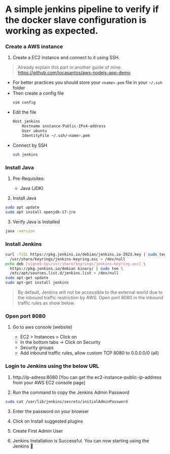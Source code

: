 # A simple jenkins pipeline to verify if the docker slave configuration is working as expected.

### Create a AWS instance

1. Create a EC2 instance and connect to it using SSH.
> Already explain this part in another guide of mine. https://github.com/jocasantos/aws-nodejs-app-demo

- For better practices you should store your `<name>.pem` file in your `~/.ssh` folder
- Then create a config file 
    ```bash
    vim config
    ```
- Edit the file
    ```bash
    Host jenkins
        Hostname instance-Public-IPv4-address
        User ubuntu
        IdentityFile ~/.ssh/<name>.pem
    ```
- Connect by SSH
    ```bash
    ssh jenkins
    ```

### Install Java

1. Pre-Requisites:
    - Java (JDK)

2. Install Java
```bash
sudo apt update
sudo apt install openjdk-17-jre
```

3. Verify Java is Installed
```bash
java -version
```

### Install Jenkins

```bash
curl -fsSL https://pkg.jenkins.io/debian/jenkins.io-2023.key | sudo tee \
  /usr/share/keyrings/jenkins-keyring.asc > /dev/null
echo deb [signed-by=/usr/share/keyrings/jenkins-keyring.asc] \
  https://pkg.jenkins.io/debian binary/ | sudo tee \
  /etc/apt/sources.list.d/jenkins.list > /dev/null
sudo apt-get update
sudo apt-get install jenkins
```
> By default, Jenkins will not be accessible to the external world due to the inbound traffic restriction by AWS. Open port 8080 in the inbound traffic rules as show below.

### Open port 8080

1. Go to aws console (website)

    - EC2 > Instances > Click on
    - In the bottom tabs -> Click on Security
    - Security groups
    - Add inbound traffic rules, allow custom TCP 8080 to 0.0.0.0/0 (all)

### Login to Jenkins using the below URL

1. http://ip-adress:8080 [You can get the ec2-instance-public-ip-address from your AWS EC2 console page]

2. Run the command to copy the Jenkins Admin Password
```bash
sudo cat /var/lib/jenkins/secrets/initialAdminPassword   
```

3. Enter the password on your browser

4. Click on Install suggested plugins

5. Create First Admin User

6. Jenkins Installation is Successful. You can now starting using the Jenkins 🎉